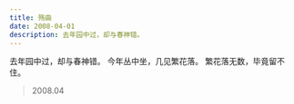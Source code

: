```yaml
---
title: 殇曲
date: 2008-04-01
description: 去年园中过，却与春神错。
---
```


去年园中过，却与春神错。
今年丛中坐，几见繁花落。
繁花落无数，毕竟留不住。

> 2008.04